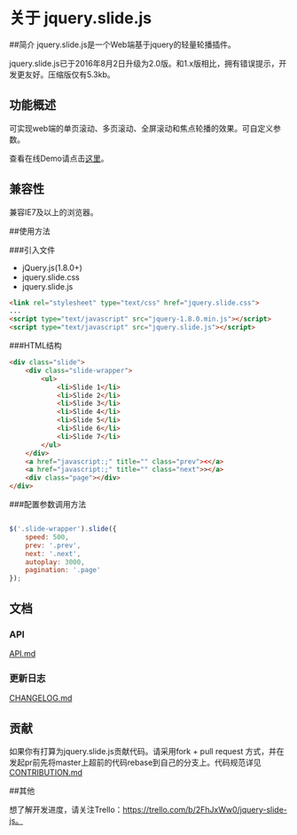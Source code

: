 # 关于 jquery.slide.js



##简介
jquery.slide.js是一个Web端基于jquery的轻量轮播插件。

jquery.slide.js已于2016年8月2日升级为2.0版。和1.x版相比，拥有错误提示，开发更友好。压缩版仅有5.3kb。



## 功能概述

可实现web端的单页滚动、多页滚动、全屏滚动和焦点轮播的效果。可自定义参数。

查看在线Demo请点击[这里](https://linzb93.github.io/demo/jquery.slide/)。



## 兼容性

兼容IE7及以上的浏览器。



##使用方法

###引入文件

- jQuery.js(1.8.0+)
- jquery.slide.css
- jquery.slide.js

```html
<link rel="stylesheet" type="text/css" href="jquery.slide.css">
...
<script type="text/javascript" src="jquery-1.8.0.min.js"></script>
<script type="text/javascript" src="jquery.slide.js"></script>
```

###HTML结构
```html
<div class="slide">
	<div class="slide-wrapper">
		<ul>
			<li>Slide 1</li>
			<li>Slide 2</li>
			<li>Slide 3</li>
			<li>Slide 4</li>
			<li>Slide 5</li>
			<li>Slide 6</li>
			<li>Slide 7</li>
		</ul>
	</div>
	<a href="javascript:;" title="" class="prev"><</a>
	<a href="javascript:;" title="" class="next">></a>
	<div class="page"></div>
</div>
```

###配置参数调用方法
```javascript

$('.slide-wrapper').slide({
	speed: 500,
	prev: '.prev',
	next: '.next',
  	autoplay: 3000,
	pagination: '.page'
});
```


## 文档

### API

[API.md](https://github.com/linzb93/slide/blob/master/doc/API.md)

### 更新日志

[CHANGELOG.md](https://github.com/linzb93/slide/blob/master/doc/CHANGELOG.md)



## 贡献

如果你有打算为jquery.slide.js贡献代码。请采用fork + pull request 方式，并在发起pr前先将master上超前的代码rebase到自己的分支上。代码规范详见[CONTRIBUTION.md](https://github.com/linzb93/slide/blob/master/doc/CONTRIBUTION.md)



##其他

想了解开发进度，请关注Trello：https://trello.com/b/2FhJxWw0/jquery-slide-js。
